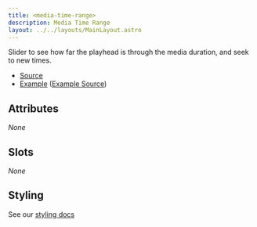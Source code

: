 ```yaml
---
title: <media-time-range>
description: Media Time Range
layout: ../../layouts/MainLayout.astro
---
```


Slider to see how far the playhead is through the media duration, and seek to new times.

- [Source](https://github.com/muxinc/media-chrome/tree/main/src/js/media-time-range.js)
- [Example](https://media-chrome.mux.dev/examples/control-elements/media-time-range.html) ([Example Source](../examples/control-elements/media-time-range.html))

## Attributes

_None_

## Slots

_None_

## Styling

See our [styling docs](./styling#Ranges)
